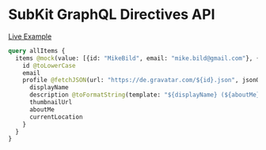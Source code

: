 # SubKit GraphQL Directives API

[Live Example](https://subkit-directives.cloud.dropstack.run/graphql)

```graphql
query allItems {
  items @mock(value: [{id: "MikeBild", email: "mike.bild@gmail.com"}, {id: "SubKit"}]) {
    id @toLowerCase
    email
    profile @fetchJSON(url: "https://de.gravatar.com/${id}.json", jsonQuery: "entry[0]", timeout: 1000) {
      displayName
      description @toFormatString(template: "${displayName} (${aboutMe})", parent: true)
      thumbnailUrl
      aboutMe
      currentLocation
    }
  }
}
```